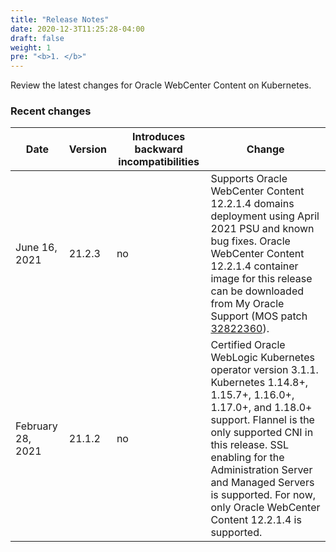 ```yaml
---
title: "Release Notes"
date: 2020-12-3T11:25:28-04:00
draft: false
weight: 1
pre: "<b>1. </b>"
---
```


Review the latest changes for Oracle WebCenter Content on Kubernetes.

### Recent changes

| Date | Version | Introduces backward incompatibilities | Change |
| --- | --- | --- | --- |
| June 16, 2021 | 21.2.3 | no | Supports Oracle WebCenter Content 12.2.1.4 domains deployment using April 2021 PSU and known bug fixes. Oracle WebCenter Content 12.2.1.4 container image for this release can be downloaded from My Oracle Support (MOS patch [32822360](https://support.oracle.com/epmos/faces/ui/patch/PatchDetail.jspx?patchId=32822360)).
| February 28, 2021 | 21.1.2 | no | Certified Oracle WebLogic Kubernetes operator version 3.1.1. Kubernetes 1.14.8+, 1.15.7+, 1.16.0+, 1.17.0+, and 1.18.0+ support. Flannel is the only supported CNI in this release. SSL enabling for the Administration Server and Managed Servers is supported. For now, only Oracle WebCenter Content 12.2.1.4 is supported.


